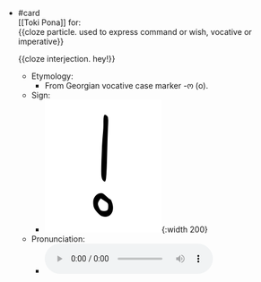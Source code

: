 - #card  
  [[Toki Pona]] for:  
  {{cloze particle. used to express command or wish, vocative or imperative}}
  
  {{cloze interjection. hey!}}
	- Etymology:
		- From Georgian vocative case marker -ო (o).
	- Sign:
		- ![O_-_sitelen_pona_in_Sonja_Lang's_handwriting.svg](../assets/O_-_sitelen_pona_in_Sonja_Lang's_handwriting_1657538402372_0.svg){:width 200}
	- Pronunciation:
		- ![](../assets/Toki_Pona_-_jan_Lakuse_-_o_1657405343621_0.ogg)